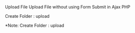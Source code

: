 Upload File
Upload File without using Form Submit in Ajax PHP
 
Create Folder : upload
 
*Note: Create Folder : upload

